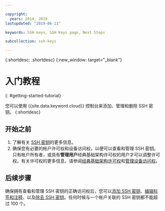 ```yaml
---

copyright:
  years: 2014, 2019
lastupdated: "2019-06-11"

keywords: SSH keys, SSH Keys page, Next Steps

subcollection: ssh-keys

---
```


{:shortdesc: .shortdesc}
{:new_window: target="_blank"}

# 入门教程
{: #getting-started-tutorial}

您可以使用 {{site.data.keyword.cloud}} 控制台来添加、管理和删除 SSH 密钥。
{:shortdesc}

## 开始之前
1. 了解有关 [SSH 密钥](/docs/infrastructure/ssh-keys?topic=ssh-keys-about-ssh-keys)的更多信息。
2. 确保您有必要的帐户许可权和设备访问权，以便可以查看和管理 SSH 密钥。只有帐户所有者，或具有**管理用户**经典基础架构许可权的用户才可以调整许可权。有关许可权的更多信息，请参阅[经典基础架构许可权](/docs/iam?topic=iam-infrapermission#infrapermission)和[管理设备访问权](/docs/vsi?topic=virtual-servers-managing-device-access)。

## 后续步骤

确保拥有查看和管理 SSH 密钥的正确访问权后，您可以[添加 SSH 密钥](/docs/infrastructure/ssh-keys?topic=ssh-keys-adding-an-ssh-key#adding-an-ssh-key)、[编辑标签和注释](/docs/infrastructure/ssh-keys?topic=ssh-keys-editing-details-for-an-ssh-key#editing-details-for-an-ssh-key)，以及[除去 SSH 密钥](/docs/infrastructure/ssh-keys?topic=ssh-keys-removing-an-ssh-key#removing-an-ssh-key)。任何时候与一个帐户关联的 SSH 密钥都不能超过 100 个。

